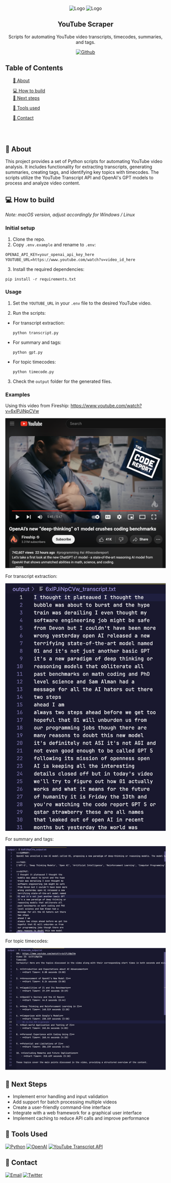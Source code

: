<!-- PROJECT LOGO -->
<br />
<div align="center">
    <img src="https://upload.wikimedia.org/wikipedia/commons/e/ef/Youtube_logo.png?20220706172052" alt="Logo" >
    <img src="https://res.cloudinary.com/dnz16usmk/image/upload/v1702058645/vd7-website/openai-logo.png" alt="Logo" width="67" height="67">
  </a>
  

  <h2 align="center">YouTube Scraper</h2> <p align="center"> Scripts for automating YouTube video transcripts, timecodes, summaries, and tags.
 </p> 


[![Github][github]][github-url]

 </div>

<!-- TABLE OF CONTENTS -->
## Table of Contents
<ol>
    <a href="#about">📝 About</a>
        <ul>
        </ul>
    <a href="#how-to-build">💻 How to build</a><br/>
    <a href="#next-steps">🚀 Next steps</a> 
       <ul>
        </ul>
    <a href="#tools-used">🔧 Tools used</a>
        <ul>
        </ul>
    <a href="#contact">👤 Contact</a>
  </ol>



<br ></br>

<!-- ABOUT -->
## 📝 About

This project provides a set of Python scripts for automating YouTube video analysis. It includes functionality for extracting transcripts, generating summaries, creating tags, and identifying key topics with timecodes. The scripts utilize the YouTube Transcript API and OpenAI's GPT models to process and analyze video content.

## 💻 How to build 
_Note: macOS version, adjust accordingly for Windows / Linux_

### Initial setup

1. Clone the repo.
2. Copy `.env.example` and rename to `.env`:

```
OPENAI_API_KEY=your_openai_api_key_here
YOUTUBE_URL=https://www.youtube.com/watch?v=video_id_here
```

3. Install the required dependencies:

```
pip install -r requirements.txt
```

### Usage

1. Set the `YOUTUBE_URL` in your `.env` file to the desired YouTube video.

2. Run the scripts:

- For transcript extraction:
    ```
    python transcript.py
    ```

- For summary and tags:
    ```
    python gpt.py
    ```

- For topic timecodes:
    ```
    python timecode.py
    ```

3. Check the `output` folder for the generated files.


### Examples

Using this video from Fireship: https://www.youtube.com/watch?v=6xlPJiNpCVw

![Fireship YouTube Video](imgs/fireship-yt.png)

For transcript extraction:
 
 ![Fireship 1](imgs/1.png)

For summary and tags:

 ![Fireship 2](imgs/2.png)


For topic timecodes:

 ![Fireship 3](imgs/3.png)



## 🚀 Next Steps

- Implement error handling and input validation
- Add support for batch processing multiple videos
- Create a user-friendly command-line interface
- Integrate with a web framework for a graphical user interface
- Implement caching to reduce API calls and improve performance

## 🔧 Tools Used

[![Python][python]][python-url]
[![OpenAI][openai]][openai-url]
[![YouTube Transcript API][youtube-transcript-api]][youtube-transcript-api-url]

<!-- CONTACT -->
## 👤 Contact

[![Email][email]][email-url]
[![Twitter][twitter]][twitter-url]

<!-- MARKDOWN LINKS & IMAGES -->
[Python]: https://img.shields.io/badge/python-3670A0?style=for-the-badge&logo=python&logoColor=ffdd54
[Python-url]: https://www.python.org/

[OpenAI]: https://img.shields.io/badge/OpenAI_GPT--4-0058A0?style=for-the-badge&logo=openai&logoColor=white&color=4aa481
[OpenAI-url]: https://openai.com/

[youtube-transcript-api]: https://img.shields.io/badge/YouTube_Transcript_API-FF0000?style=for-the-badge&logo=youtube&logoColor=white
[youtube-transcript-api-url]: https://github.com/jdepoix/youtube-transcript-api


[email]: https://img.shields.io/badge/Email-FFCA28?style=for-the-badge&logo=Gmail&logoColor=00bbff&color=black
[email-url]: mailto:me@vd7.io

[twitter]: https://img.shields.io/badge/Twitter-FFCA28?style=for-the-badge&logo=Twitter&logoColor=00bbff&color=black
[twitter-url]: https://twitter.com/vdutts7

[github]: https://img.shields.io/badge/Github-2496ED?style=for-the-badge&logo=github&logoColor=white&color=black
[github-url]: https://github.com/vdutts7/youtube-scraper